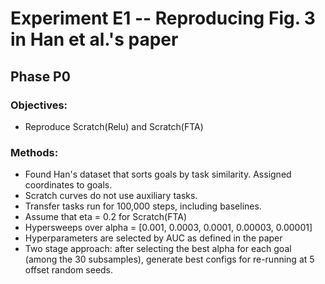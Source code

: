 # Experiment E1 -- Reproducing Fig. 3 in Han et al.'s paper
## Phase P0
### Objectives: 
- Reproduce Scratch(Relu) and Scratch(FTA)
### Methods: 
- Found Han's dataset that sorts goals by task similarity. Assigned coordinates to goals.
- Scratch curves do not use auxiliary tasks.
- Transfer tasks run for 100,000 steps, including baselines.
- Assume that eta = 0.2 for Scratch(FTA)
- Hypersweeps over alpha = [0.001, 0.0003, 0.0001, 0.00003, 0.00001]
- Hyperparameters are selected by AUC as defined in the paper
- Two stage approach: after selecting the best alpha for each goal (among the 30 subsamples), generate best configs for re-running at 5 offset random seeds.